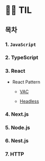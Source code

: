 # 🤾‍♂️ TIL

## 목차

### 1. `JavaScript`

### 2. TypeScript

### 3. React

- React Pattern

  - [VAC](https://github.com/ranjafunc/TIL/tree/main/FE/React/component_pattern/VAC_pattern.md)

  - [Headless](https://github.com/ranjafunc/TIL/tree/main/FE/React/component_pattern/toss.md)

### 4. Next.js

### 5. Node.js

### 6. Nest.js

### 7. HTTP
